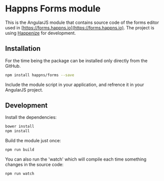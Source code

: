 # Happns Forms module

This is the AngularJS module that contains source code of the forms editor used in [https://forms.happns.io](https://forms.happns.io).
The project is using [Happenize](https://github.com/happns/happenize) for development.

## Installation

For the time being the package can be installed only directly from the GitHub.

```sh
npm install happns/forms --save
```

Include the module script in your application, and refrence it in your AngularJS project.

## Development

Install the dependencies:

```sh
bower install
npm install
```

Build the module just once:

```sh
npm run build
```

You can also run the 'watch' which will compile each time something changes in the source code:

```sh
npm run watch
```
